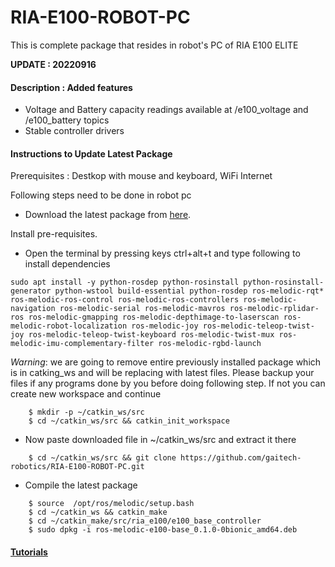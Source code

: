 # RIA-E100-ROBOT-PC
This is complete package that resides in robot's PC of RIA E100 ELITE

**UPDATE : 20220916**
#### Description : Added features 
- Voltage and Battery capacity readings available at /e100_voltage and /e100_battery topics
- Stable controller drivers

#### Instructions to Update Latest Package
Prerequisites : Destkop with mouse and keyboard, WiFi Internet

Following steps need to be done in robot pc
- Download the latest package from [here](https://github.com/gaitech-robotics/RIA-E100-ROBOT-PC/archive/master.zip).

Install pre-requisites.

- Open the terminal by pressing keys ctrl+alt+t and type following to install dependencies  
```
sudo apt install -y python-rosdep python-rosinstall python-rosinstall-generator python-wstool build-essential python-rosdep ros-melodic-rqt* ros-melodic-ros-control ros-melodic-ros-controllers ros-melodic-navigation ros-melodic-serial ros-melodic-mavros ros-melodic-rplidar-ros ros-melodic-gmapping ros-melodic-depthimage-to-laserscan ros-melodic-robot-localization ros-melodic-joy ros-melodic-teleop-twist-joy ros-melodic-teleop-twist-keyboard ros-melodic-twist-mux ros-melodic-imu-complementary-filter ros-melodic-rgbd-launch
```

*Warning*: we are going to remove entire previously installed package which is in catking_ws and will be replacing with latest files. Please backup your files if any programs done by you before doing following step. If not you can create new workspace and continue 
```
	$ mkdir -p ~/catkin_ws/src
	$ cd ~/catkin_ws/src && catkin_init_workspace
```
- Now paste downloaded file in ~/catkin_ws/src and extract it there
```
	$ cd ~/catkin_ws/src && git clone https://github.com/gaitech-robotics/RIA-E100-ROBOT-PC.git
```
- Compile the latest package
```
	$ source  /opt/ros/melodic/setup.bash
	$ cd ~/catkin_ws && catkin_make
  	$ cd ~/catkin_make/src/ria_e100/e100_base_controller
  	$ sudo dpkg -i ros-melodic-e100-base_0.1.0-0bionic_amd64.deb
```
#### [Tutorials](https://edu.gaitech.hk/ria_e100/demo-apps.html#demo-applications) 
